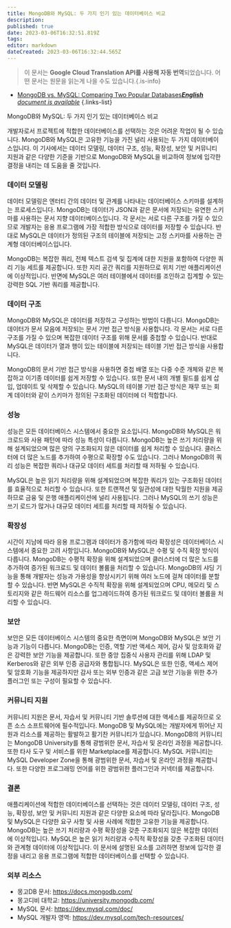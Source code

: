 ```yaml
---
title: MongoDB와 MySQL: 두 가지 인기 있는 데이터베이스 비교
description: 
published: true
date: 2023-03-06T16:32:51.819Z
tags: 
editor: markdown
dateCreated: 2023-03-06T16:32:44.565Z
---
```


> 이 문서는 **Google Cloud Translation API를 사용해 자동 번역**되었습니다.
어떤 문서는 원문을 읽는게 나을 수도 있습니다.{.is-info}



- [MongoDB vs. MySQL: Comparing Two Popular Databases***English** document is available*](/en/Knowledge-base/NoSQL/mongodb-vs-mysql-comparing-two-popular-databases)
{.links-list}



MongoDB와 MySQL: 두 가지 인기 있는 데이터베이스 비교

개발자로서 프로젝트에 적합한 데이터베이스를 선택하는 것은 어려운 작업이 될 수 있습니다. MongoDB와 MySQL은 고유한 기능을 가진 널리 사용되는 두 가지 데이터베이스입니다. 이 기사에서는 데이터 모델링, 데이터 구조, 성능, 확장성, 보안 및 커뮤니티 지원과 같은 다양한 기준을 기반으로 MongoDB와 MySQL을 비교하여 정보에 입각한 결정을 내리는 데 도움을 줄 것입니다.

### 데이터 모델링

데이터 모델링은 엔터티 간의 데이터 및 관계를 나타내는 데이터베이스 스키마를 설계하는 프로세스입니다. MongoDB는 데이터가 JSON과 같은 문서에 저장되는 유연한 스키마를 사용하는 문서 지향 데이터베이스입니다. 각 문서는 서로 다른 구조를 가질 수 있으므로 개발자는 응용 프로그램에 가장 적합한 방식으로 데이터를 저장할 수 있습니다. 반대로 MySQL은 데이터가 정의된 구조의 테이블에 저장되는 고정 스키마를 사용하는 관계형 데이터베이스입니다.

MongoDB는 복잡한 쿼리, 전체 텍스트 검색 및 집계에 대한 지원을 포함하여 다양한 쿼리 기능 세트를 제공합니다. 또한 지리 공간 쿼리를 지원하므로 위치 기반 애플리케이션에 이상적입니다. 반면에 MySQL은 여러 테이블에서 데이터를 조인하고 집계할 수 있는 강력한 SQL 기반 쿼리를 제공합니다.

### 데이터 구조

MongoDB와 MySQL은 데이터를 저장하고 구성하는 방법이 다릅니다. MongoDB는 데이터가 문서 모음에 저장되는 문서 기반 접근 방식을 사용합니다. 각 문서는 서로 다른 구조를 가질 수 있으며 복잡한 데이터 구조를 위해 문서를 중첩할 수 있습니다. 반대로 MySQL은 데이터가 열과 행이 있는 테이블에 저장되는 테이블 기반 접근 방식을 사용합니다.

MongoDB의 문서 기반 접근 방식을 사용하면 중첩 배열 또는 다중 수준 개체와 같은 복잡하고 이기종 데이터를 쉽게 저장할 수 있습니다. 또한 문서 내의 개별 필드를 쉽게 삽입, 업데이트 및 삭제할 수 있습니다. MySQL의 테이블 기반 접근 방식은 재무 또는 회계 데이터와 같이 스키마가 정의된 구조화된 데이터에 더 적합합니다.

### 성능

성능은 모든 데이터베이스 시스템에서 중요한 요소입니다. MongoDB와 MySQL은 워크로드와 사용 패턴에 따라 성능 특성이 다릅니다. MongoDB는 높은 쓰기 처리량을 위해 설계되었으며 많은 양의 구조화되지 않은 데이터를 쉽게 처리할 수 있습니다. 클러스터에 더 많은 노드를 추가하여 수평으로 확장할 수도 있습니다. 그러나 MongoDB의 쿼리 성능은 복잡한 쿼리나 대규모 데이터 세트를 처리할 때 저하될 수 있습니다.

MySQL은 높은 읽기 처리량을 위해 설계되었으며 복잡한 쿼리가 있는 구조화된 데이터를 효율적으로 처리할 수 있습니다. 또한 트랜잭션 및 일관성에 대한 탁월한 지원을 제공하므로 금융 및 은행 애플리케이션에 널리 사용됩니다. 그러나 MySQL의 쓰기 성능은 쓰기 로드가 많거나 대규모 데이터 세트를 처리할 때 저하될 수 있습니다.

### 확장성

시간이 지남에 따라 응용 프로그램과 데이터가 증가함에 따라 확장성은 데이터베이스 시스템에서 중요한 고려 사항입니다. MongoDB와 MySQL은 수평 및 수직 확장 방식이 다릅니다. MongoDB는 수평적 확장을 위해 설계되었으며 클러스터에 더 많은 노드를 추가하여 증가된 워크로드 및 데이터 볼륨을 처리할 수 있습니다. MongoDB의 샤딩 기능을 통해 개발자는 성능과 가용성을 향상시키기 위해 여러 노드에 걸쳐 데이터를 분할할 수 있습니다. 반면 MySQL은 수직적 확장을 위해 설계되었으며 CPU, 메모리 및 스토리지와 같은 하드웨어 리소스를 업그레이드하여 증가된 워크로드 및 데이터 볼륨을 처리할 수 있습니다.

### 보안

보안은 모든 데이터베이스 시스템의 중요한 측면이며 MongoDB와 MySQL은 보안 기능과 기능이 다릅니다. MongoDB는 인증, 역할 기반 액세스 제어, 감사 및 암호화와 같은 강력한 보안 기능을 제공합니다. 또한 중앙 집중식 사용자 관리를 위해 LDAP 및 Kerberos와 같은 외부 인증 공급자와 통합됩니다. MySQL은 또한 인증, 액세스 제어 및 암호화 기능을 제공하지만 감사 또는 외부 인증과 같은 고급 보안 기능을 위한 추가 플러그인 또는 구성이 필요할 수 있습니다.

### 커뮤니티 지원

커뮤니티 지원은 문서, 자습서 및 커뮤니티 기반 솔루션에 대한 액세스를 제공하므로 오픈 소스 소프트웨어에 필수적입니다. MongoDB 및 MySQL에는 개발자에게 뛰어난 지원과 리소스를 제공하는 활발하고 활기찬 커뮤니티가 있습니다. MongoDB의 커뮤니티는 MongoDB University를 통해 광범위한 문서, 자습서 및 온라인 과정을 제공합니다. 또한 타사 도구 및 서비스를 위한 Marketplace를 제공합니다. MySQL 커뮤니티는 MySQL Developer Zone을 통해 광범위한 문서, 자습서 및 온라인 과정을 제공합니다. 또한 다양한 프로그래밍 언어를 위한 광범위한 플러그인과 커넥터를 제공합니다.

### 결론

애플리케이션에 적합한 데이터베이스를 선택하는 것은 데이터 모델링, 데이터 구조, 성능, 확장성, 보안 및 커뮤니티 지원과 같은 다양한 요소에 따라 달라집니다. MongoDB 및 MySQL은 다양한 요구 사항 및 사용 사례에 적합한 고유한 기능을 제공합니다. MongoDB는 높은 쓰기 처리량과 수평 확장성을 갖춘 구조화되지 않은 복잡한 데이터에 이상적입니다. MySQL은 높은 읽기 처리량과 수직적 확장성을 갖춘 구조화된 데이터와 관계형 데이터에 이상적입니다. 이 문서에 설명된 요소를 고려하면 정보에 입각한 결정을 내리고 응용 프로그램에 적합한 데이터베이스를 선택할 수 있습니다.

### 외부 리소스

- 몽고DB 문서: https://docs.mongodb.com/
- 몽고디비 대학교: https://university.mongodb.com/
- MySQL 문서: https://dev.mysql.com/doc/
- MySQL 개발자 영역: https://dev.mysql.com/tech-resources/